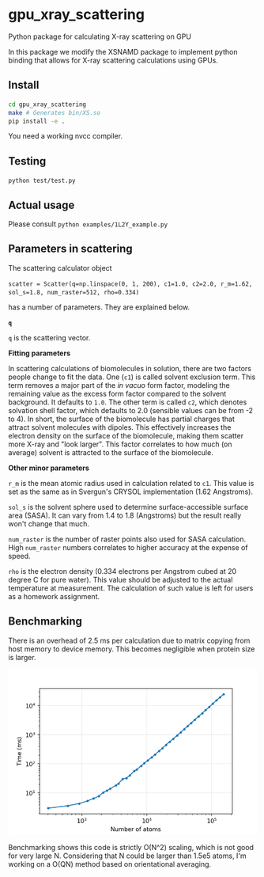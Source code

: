 # gpu_xray_scattering
Python package for calculating X-ray scattering on GPU

In this package we modify the XSNAMD package to implement python binding that allows for X-ray scattering calculations using GPUs.

## Install

```bash
cd gpu_xray_scattering
make # Generates bin/XS.so
pip install -e .
```

You need a working nvcc compiler.

## Testing

`python test/test.py`

## Actual usage

Please consult `python examples/1L2Y_example.py`

## Parameters in scattering

The scattering calculator object

`scatter = Scatter(q=np.linspace(0, 1, 200), c1=1.0, c2=2.0, r_m=1.62, sol_s=1.8, num_raster=512, rho=0.334)`

has a number of parameters. They are explained below.

**`q`**

`q` is the scattering vector.

**Fitting parameters**

In scattering calculations of biomolecules in solution, there are two factors people change to fit the data.
One (`c1`) is called solvent exclusion term. 
This term removes a major part of the *in vacuo* form factor, modeling the remaining value as the excess form factor compared to the solvent background. 
It defaults to `1.0`.
The other term is called `c2`, which denotes solvation shell factor, which defaults to 2.0 (sensible values can be from -2 to 4).
In short, the surface of the biomolecule has partial charges that attract solvent molecules with dipoles.
This effectively increases the electron density on the surface of the biomolecule, making them scatter more X-ray and "look larger".
This factor correlates to how much (on average) solvent is attracted to the surface of the biomolecule.

**Other minor parameters**

`r_m` is the mean atomic radius used in calculation related to `c1`.
This value is set as the same as in Svergun's CRYSOL implementation (1.62 Angstroms).

`sol_s` is the solvent sphere used to determine surface-accessible surface area (SASA).
It can vary from 1.4 to 1.8 (Angstroms) but the result really won't change that much.

`num_raster` is the number of raster points also used for SASA calculation.
High `num_raster` numbers correlates to higher accuracy at the expense of speed.

`rho` is the electron density (0.334 electrons per Angstrom cubed at 20 degree C for pure water).
This value should be adjusted to the actual temperature at measurement.
The calculation of such value is left for users as a homework assignment.

## Benchmarking

There is an overhead of 2.5 ms per calculation due to matrix copying from host memory to device memory. This becomes negligible when protein size is larger.

![benchmark](benchmarking.png)

Benchmarking shows this code is strictly O(N^2) scaling, which is not good for very large N.
Considering that N could be larger than 1.5e5 atoms, I'm working on a O(QN) method based on orientational averaging.


